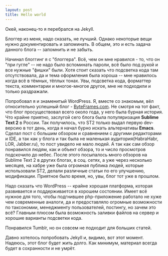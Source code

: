 ```yaml
---
layout: post
title: Hello world
---
```


Окей, наконец-то я перебрался на Jekyll.
 
Блоггер из меня, надо сказать, не лучший. Однако некоторые вещи нужно документировать и запоминать. В общем, это и есть задача данного блога -- запомнить и не забыть.

<!-- more -->

Начинал блоггинг я с "блоггера". Всё, чем он мне нравился - то, что он "при гугле" -- не надо было вспоминать пароли, всё было под рукой и все нужные "фишки" были. Хотя стоит сказать что подсветка кода там отсутствовала, да и тема оформления была хороша -- мне нравилось когда всё в тёмных, тёплых тонах. Увы, подсветка кода, форматтер текста, комментарии и многое-многое другое, мне не подходили и только раздражали.

Попробовал я и знаменитый WordPress. Я, вместе со знакомым, вёл относительно успешный блог - [ByteFrames.com](http://byteframes.com). Не смотря на тот факт, что блог просуществовал всего около года, у него была бурная история. Что крайне приятно, заслугой сего блога была популяризация **Sublime Text 2** в России. Так получилось, что ST2 только выдал первую dev-версию в тот день, когда я начал бурно искать альтернативы **Emacs**. Сделал пост с большим обзором и сравнением с другими редакторами и IDE, а так как у блога и так была не маленькая аудитория(HabraHabr, LOR, Jabber.ru), то пост увидело не мало людей. А так как сам обзор понравился людям, как и объект обзора, то и число просмотров подскочило до небес. После этого посыпалось много обзоров на Sublime Text 2 в других блогах, в соц. сетях, а уже через несколько месяцев, на хабре уже была огромная публика людей, которые использовали ST2, делали различные статьи по его улучшению, модификации. Приятное было время, но, увы, блог тот уже в прошлом.

Надо сказать что WordPress -- крайне хорошая платформа, которая развивается и поддерживается в хорошем состоянии. Имеет всё нужное для того, чтобы подгнившее php-приложение работало не хуже чем современные аналоги, да и предоставляло огромные возможности по таксономии, менеджменту пользователей, постингу, но зачем это всё? Главным плюсом была возможность заливки файлов на сервер и хорошие варианты подсветки кода.

Понравился Tumblr, но он совсем не подходит для больших статей.

Давно хотелось попробовать Jekyll и, видимо, вот этот момент. Надеюсь, этот блог будет жить долго. Как минимум, материал всегда будет в сохранности и не умрёт.